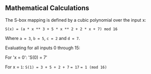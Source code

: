## Mathematical Calculations

The S-box mapping is defined by a cubic polynomial over the input x:

`S(x) = (a * x ** 3 + 5 * x ** 2 + 2 * x + 7) mod 16`

Where `a = 3`, `b = 5`, `c = 2` and `d = 7`.

Evaluating for all inputs 0 through 15:

For 'x = 0':
'S(0) = 7'

For x = `1`:
`S(1) = 3 + 5 + 2 + 7`
`= 17`
`= 1 (mod 16)`

